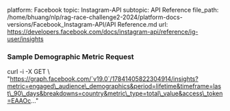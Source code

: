 platform: Facebook
topic: Instagram-API
subtopic: API Reference
file_path: /home/bhuang/nlp/rag-race-challenge2-2024/platform-docs-versions/Facebook_Instagram-API/API Reference.md
url: https://developers.facebook.com/docs/instagram-api/reference/ig-user/insights

### Sample Demographic Metric Request

curl -i -X GET \\
  "https://graph.facebook.com/`v19.0`/17841405822304914/insights?metric=engaged\_audience\_demographics&period=lifetime&timeframe=last\_90\_days&breakdowns=country&metric\_type=total\_value&access\_token=EAAOc..."